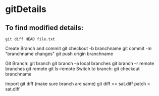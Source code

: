 # gitDetails

To find modified details:
-------------------------------------
    git diff HEAD file.txt


Create Branch and commit
git checkout -b branchname
git commit -m "branchname changes"
git push origin branchname

Git Branch:
git branch
git branch –a  local branches
git branch –r  remote branches
git remote 
git ls-remote
Switch to branch: git checkout branchname


Import git diff (make sure branch are same)
git diff >> sat.diff
patch < sat.diff
